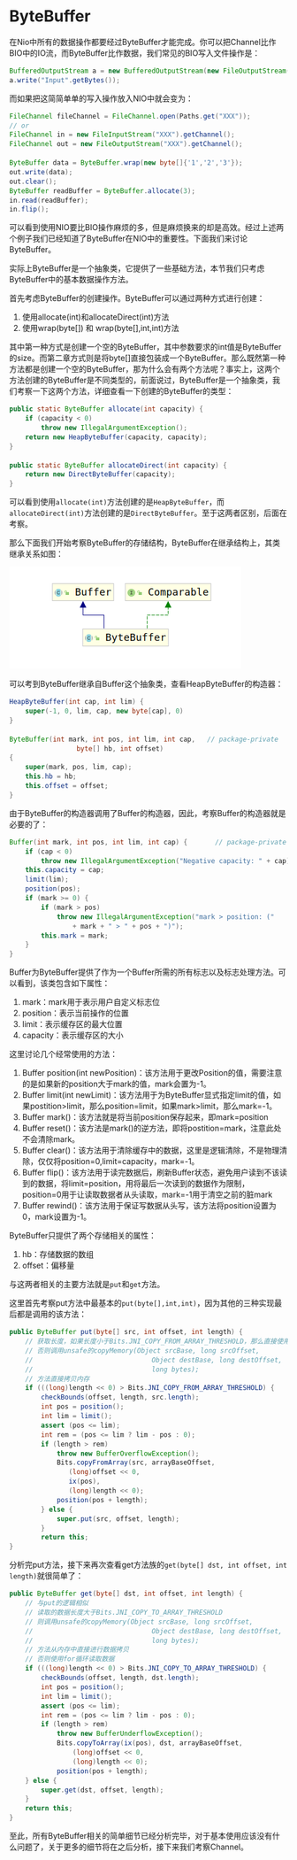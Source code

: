 # ByteBuffer

在Nio中所有的数据操作都要经过ByteBuffer才能完成。你可以把Channel比作BIO中的IO流，而ByteBuffer比作数据，我们常见的BIO写入文件操作是：

```java
BufferedOutputStream a = new BufferedOutputStream(new FileOutputStream("XXX"));
a.write("Input".getBytes());
```

而如果把这简简单单的写入操作放入NIO中就会变为：

```java
FileChannel fileChannel = FileChannel.open(Paths.get("XXX"));
// or
FileChannel in = new FileInputStream("XXX").getChannel();
FileChannel out = new FileOutputStream("XXX").getChannel();

ByteBuffer data = ByteBuffer.wrap(new byte[]{'1','2','3'});
out.write(data);
out.clear();
ByteBuffer readBuffer = ByteBuffer.allocate(3);
in.read(readBuffer);
in.flip();
```

可以看到使用NIO要比BIO操作麻烦的多，但是麻烦换来的却是高效。经过上述两个例子我们已经知道了ByteBuffer在NIO中的重要性。下面我们来讨论ByteBuffer。

实际上ByteBuffer是一个抽象类，它提供了一些基础方法，本节我们只考虑ByteBuffer中的基本数据操作方法。

首先考虑ByteBuffer的创建操作。ByteBuffer可以通过两种方式进行创建：

1. 使用allocate(int)和allocateDirect(int)方法
2. 使用wrap(byte[]) 和 wrap(byte[],int,int)方法

其中第一种方式是创建一个空的ByteBuffer，其中参数要求的int值是ByteBuffer的size。而第二章方式则是将byte[]直接包装成一个ByteBuffer。那么既然第一种方法都是创建一个空的ByteBuffer，那为什么会有两个方法呢？事实上，这两个方法创建的ByteBuffer是不同类型的，前面说过，ByteBuffer是一个抽象类，我们考察一下这两个方法，详细查看一下创建的ByteBuffer的类型：

```java
public static ByteBuffer allocate(int capacity) {
    if (capacity < 0)
        throw new IllegalArgumentException();
    return new HeapByteBuffer(capacity, capacity);
}

public static ByteBuffer allocateDirect(int capacity) {
    return new DirectByteBuffer(capacity);
}
```

可以看到使用`allocate(int)`方法创建的是`HeapByteBuffer`，而`allocateDirect(int)`方法创建的是`DirectByteBuffer`。至于这两者区别，后面在考察。

那么下面我们开始考察ByteBuffer的存储结构，ByteBuffer在继承结构上，其类继承关系如图：

![ByteBuffer类继承关系图](./ByteBuffer类继承关系图.png)

可以考到ByteBuffer继承自Buffer这个抽象类，查看HeapByteBuffer的构造器：

```java
HeapByteBuffer(int cap, int lim) {
    super(-1, 0, lim, cap, new byte[cap], 0)
}

ByteBuffer(int mark, int pos, int lim, int cap,   // package-private
                 byte[] hb, int offset)
{
    super(mark, pos, lim, cap);
    this.hb = hb;
    this.offset = offset;
}
```

由于ByteBuffer的构造器调用了Buffer的构造器，因此，考察Buffer的构造器就是必要的了：

```java
Buffer(int mark, int pos, int lim, int cap) {       // package-private
    if (cap < 0)
        throw new IllegalArgumentException("Negative capacity: " + cap);
    this.capacity = cap;
    limit(lim);
    position(pos);
    if (mark >= 0) {
        if (mark > pos)
            throw new IllegalArgumentException("mark > position: ("
                + mark + " > " + pos + ")");
        this.mark = mark;
    }
}
```

Buffer为ByteBuffer提供了作为一个Buffer所需的所有标志以及标志处理方法。可以看到，该类包含如下属性：

1. mark：mark用于表示用户自定义标志位
2. position：表示当前操作的位置
3. limit：表示缓存区的最大位置
4. capacity：表示缓存区的大小

这里讨论几个经常使用的方法：

1. Buffer position(int newPosition)：该方法用于更改Position的值，需要注意的是如果新的position大于mark的值，mark会置为-1。
2. Buffer limit(int newLimit)：该方法用于为ByteBuffer显式指定limit的值，如果postition>limit，那么position=limit，如果mark>limit，那么mark=-1。
3. Buffer mark()：该方法就是将当前position保存起来，即mark=position
4. Buffer reset()：该方法是mark()的逆方法，即将postition=mark，注意此处不会清除mark。
5. Buffer clear()：该方法用于清除缓存中的数据，这里是逻辑清除，不是物理清除，仅仅将position=0,limit=capacity，mark=-1。
6. Buffer flip()：该方法用于读完数据后，刷新Buffer状态，避免用户读到不该读到的数据，将limit=position，用将最后一次读到的数据作为限制，position=0用于让读取数据者从头读取，mark=-1用于清空之前的脏mark
7. Buffer rewind()：该方法用于保证写数据从头写，该方法将position设置为0，mark设置为-1。

ByteBuffer只提供了两个存储相关的属性：

1. hb：存储数据的数组
2. offset：偏移量

与这两者相关的主要方法就是`put`和`get`方法。

这里首先考察put方法中最基本的`put(byte[],int,int)`，因为其他的三种实现最后都是调用的该方法：

```java
public ByteBuffer put(byte[] src, int offset, int length) {
    // 获取长度，如果长度小于Bits.JNI_COPY_FROM_ARRAY_THRESHOLD，那么直接使用for循环将数据插入数组中
    // 否则调用unsafe的copyMemory(Object srcBase, long srcOffset,
    //                              Object destBase, long destOffset,
    //                              long bytes);
    // 方法直接拷贝内存
    if (((long)length << 0) > Bits.JNI_COPY_FROM_ARRAY_THRESHOLD) {
        checkBounds(offset, length, src.length);
        int pos = position();
        int lim = limit();
        assert (pos <= lim);
        int rem = (pos <= lim ? lim - pos : 0);
        if (length > rem)
            throw new BufferOverflowException();
            Bits.copyFromArray(src, arrayBaseOffset,
               (long)offset << 0,
               ix(pos),
               (long)length << 0);
            position(pos + length);
        } else {
            super.put(src, offset, length);
        }
        return this;
}
```

分析完put方法，接下来再次查看get方法族的`get(byte[] dst, int offset, int length)`就很简单了：

```java
public ByteBuffer get(byte[] dst, int offset, int length) {
    // 与put的逻辑相似
    // 读取的数据长度大于Bits.JNI_COPY_TO_ARRAY_THRESHOLD
    // 则调用unsafe的copyMemory(Object srcBase, long srcOffset,
    //                              Object destBase, long destOffset,
    //                              long bytes);
    // 方法从内存中直接进行数据拷贝
    // 否则使用for循环读取数据
    if (((long)length << 0) > Bits.JNI_COPY_TO_ARRAY_THRESHOLD) {
        checkBounds(offset, length, dst.length);
        int pos = position();
        int lim = limit();
        assert (pos <= lim);
        int rem = (pos <= lim ? lim - pos : 0);
        if (length > rem)
            throw new BufferUnderflowException();
            Bits.copyToArray(ix(pos), dst, arrayBaseOffset,
                (long)offset << 0,
                (long)length << 0);
            position(pos + length);
    } else {
        super.get(dst, offset, length);
    }
    return this;
}
```

至此，所有ByteBuffer相关的简单细节已经分析完毕，对于基本使用应该没有什么问题了，关于更多的细节将在之后分析，接下来我们考察Channel。
